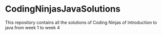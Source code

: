 # CodingNinjasJavaSolutions
 This repository contains all the solutions of Coding Ninjas of Introduction to java from week 1 to week 4 

